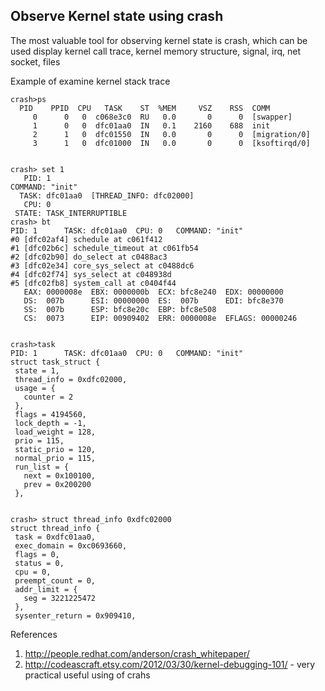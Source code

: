 ﻿## Observe Kernel state  using crash

The most valuable tool for observing kernel state is crash, which can be used display kernel call trace, 
kernel memory structure, signal, irq, net socket, files

Example of examine kernel stack trace

    crash>ps
      PID    PPID  CPU   TASK    ST  %MEM     VSZ    RSS  COMM
         0      0   0  c068e3c0  RU   0.0       0      0  [swapper]
         1      0   0  dfc01aa0  IN   0.1    2160    688  init
         2      1   0  dfc01550  IN   0.0       0      0  [migration/0]
         3      1   0  dfc01000  IN   0.0       0      0  [ksoftirqd/0]
    
    
    crash> set 1
       PID: 1
    COMMAND: "init"
      TASK: dfc01aa0  [THREAD_INFO: dfc02000]
       CPU: 0
     STATE: TASK_INTERRUPTIBLE
    crash> bt
    PID: 1      TASK: dfc01aa0  CPU: 0   COMMAND: "init"
    #0 [dfc02af4] schedule at c061f412
    #1 [dfc02b6c] schedule_timeout at c061fb54
    #2 [dfc02b90] do_select at c0488ac3
    #3 [dfc02e34] core_sys_select at c0488dc6
    #4 [dfc02f74] sys_select at c048938d
    #5 [dfc02fb8] system_call at c0404f44
       EAX: 0000008e  EBX: 0000000b  ECX: bfc8e240  EDX: 00000000
       DS:  007b      ESI: 00000000  ES:  007b      EDI: bfc8e370
       SS:  007b      ESP: bfc8e20c  EBP: bfc8e508
       CS:  0073      EIP: 00909402  ERR: 0000008e  EFLAGS: 00000246
    
    
    crash>task
    PID: 1      TASK: dfc01aa0  CPU: 0   COMMAND: "init"
    struct task_struct {
     state = 1,
     thread_info = 0xdfc02000,
     usage = {
       counter = 2
     },
     flags = 4194560,
     lock_depth = -1,
     load_weight = 128,
     prio = 115,
     static_prio = 120,
     normal_prio = 115,
     run_list = {
       next = 0x100100,
       prev = 0x200200
     },
    
    
    crash> struct thread_info 0xdfc02000
    struct thread_info {
     task = 0xdfc01aa0,
     exec_domain = 0xc0693660,
     flags = 0,
     status = 0,
     cpu = 0,
     preempt_count = 0,
     addr_limit = {
       seg = 3221225472
     },
     sysenter_return = 0x909410,
  

References

1. http://people.redhat.com/anderson/crash_whitepaper/
2. http://codeascraft.etsy.com/2012/03/30/kernel-debugging-101/ - very practical useful using of crahs
